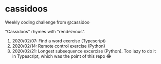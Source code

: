 # cassidoos

Weekly coding challenge from @cassidoo

"Cassidoos" rhymes with "rendezvous".

1. 2020/02/07: Find a word exercise (Typescript)
2. 2020/02/14: Remote control exercise (Python)
3. 2020/02/21: Longest subsequence excercise (Python). Too lazy to do it in Typescript,
   which was the point of this repo :joy:
